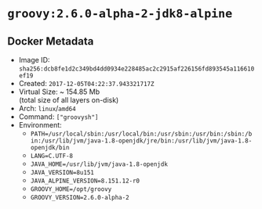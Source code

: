 # `groovy:2.6.0-alpha-2-jdk8-alpine`

## Docker Metadata

- Image ID: `sha256:dcb8fe1d2c349bd4dd0934e228485ac2c2915af226156fd893545a116610ef19`
- Created: `2017-12-05T04:22:37.943321717Z`
- Virtual Size: ~ 154.85 Mb  
  (total size of all layers on-disk)
- Arch: `linux`/`amd64`
- Command: `["groovysh"]`
- Environment:
  - `PATH=/usr/local/sbin:/usr/local/bin:/usr/sbin:/usr/bin:/sbin:/bin:/usr/lib/jvm/java-1.8-openjdk/jre/bin:/usr/lib/jvm/java-1.8-openjdk/bin`
  - `LANG=C.UTF-8`
  - `JAVA_HOME=/usr/lib/jvm/java-1.8-openjdk`
  - `JAVA_VERSION=8u151`
  - `JAVA_ALPINE_VERSION=8.151.12-r0`
  - `GROOVY_HOME=/opt/groovy`
  - `GROOVY_VERSION=2.6.0-alpha-2`
